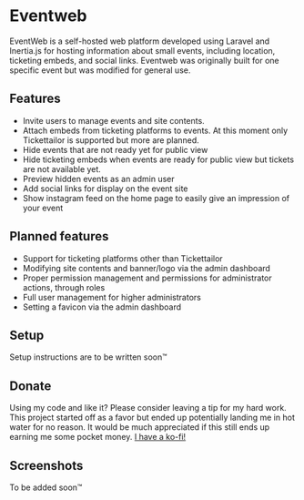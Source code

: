 # Eventweb

EventWeb is a self-hosted web platform developed using Laravel and Inertia.js for hosting information about small events, including location, ticketing embeds, and social links. Eventweb was originally built for one specific event but was modified for general use.

## Features
- Invite users to manage events and site contents.
- Attach embeds from ticketing platforms to events. At this moment only Tickettailor is supported but more are planned.
- Hide events that are not ready yet for public view
- Hide ticketing embeds when events are ready for public view but tickets are not available yet.
- Preview hidden events as an admin user
- Add social links for display on the event site
- Show instagram feed on the home page to easily give an impression of your event

## Planned features
- Support for ticketing platforms other than Tickettailor
- Modifying site contents and banner/logo via the admin dashboard
- Proper permission management and permissions for administrator actions, through roles
- Full user management for higher administrators
- Setting a favicon via the admin dashboard

## Setup
Setup instructions are to be written soon™️

## Donate
Using my code and like it? Please consider leaving a tip for my hard work. This project started off as a favor but ended up potentially landing me in hot water for no reason. It would be much appreciated if this still ends up earning me some pocket money. [I have a ko-fi!](https://ko-fi.com/naamloos)

## Screenshots
To be added soon™️

